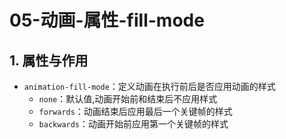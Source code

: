 # 05-动画-属性-fill-mode

## 1. 属性与作用

- `animation-fill-mode`：定义动画在执行前后是否应用动画的样式
    - `none`：默认值,动画开始前和结束后不应用样式
    - `forwards`：动画结束后应用最后一个关键帧的样式
    - `backwards`：动画开始前应用第一个关键帧的样式